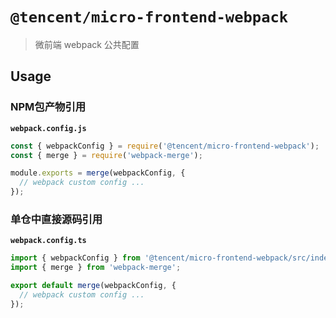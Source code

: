 # `@tencent/micro-frontend-webpack`

> 微前端 webpack 公共配置

## Usage

### NPM包产物引用

**`webpack.config.js`**

```js
const { webpackConfig } = require('@tencent/micro-frontend-webpack');
const { merge } = require('webpack-merge');

module.exports = merge(webpackConfig, {
  // webpack custom config ...
});
```

### 单仓中直接源码引用

**`webpack.config.ts`**

```ts
import { webpackConfig } from '@tencent/micro-frontend-webpack/src/index';
import { merge } from 'webpack-merge';

export default merge(webpackConfig, {
  // webpack custom config ...
});
```
